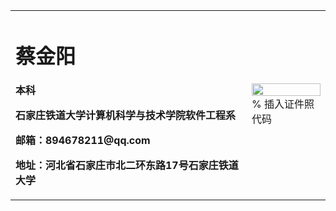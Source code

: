 <table border="0">
  <tr>
    <td width="75%">
      <h1>蔡金阳</h1>
      <p><b>本科</b></p>
      <p><b>石家庄铁道大学计算机科学与技术学院软件工程系</b></p>
      <p><b>邮箱：894678211@qq.com</b></p>
      <p><b>地址：河北省石家庄市北二环东路17号石家庄铁道大学</b></p>
    </td>
    <td width="25%">
      <img src="/zhengjianzhao.jpg" width="100%">      % 插入证件照代码
    </td>
  </tr>
</table>
